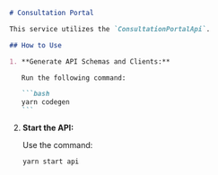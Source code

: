 ````markdown
# Consultation Portal

This service utilizes the `ConsultationPortalApi`.

## How to Use

1. **Generate API Schemas and Clients:**

   Run the following command:

   ```bash
   yarn codegen
   ```
````

2. **Start the API:**

   Use the command:

   ```bash
   yarn start api
   ```

```

```
